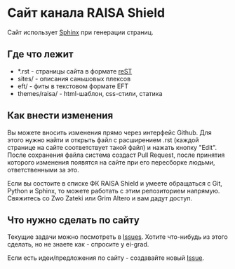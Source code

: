 Сайт канала RAISA Shield
========================

Сайт использует [Sphinx](http://sphinx.readthedocs.org/en/latest/) при генерации страниц.

Где что лежит
-------------

* \*.rst - страницы сайта в формате [reST](http://docutils.sf.net/rst.html)
* sites/ - описания саньшовых плексов
* eft/ - фиты в текстовом формате EFT
* themes/raisa/ - html-шаблон, css-стили, статика

Как внести изменения
--------------------

Вы можете вносить изменения прямо через интерфейс Github. Для этого нужно найти
и открыть файл с расширением .rst (каждой странице на сайте соответствует такой
файл) и нажать кнопку "Edit". После сохранения файла система создаст Pull
Request, после принятия которого изменения появятся на сайте при его пересборке
людьми, ответственными за это.

Если вы состоите в списке ФК RAISA Shield и умеете обращаться с Git, Python и
Sphinx, то можете работать с этим репозиторием напрямую.
Свяжитесь со Zwo Zateki или Grim Altero и вам дадут доступ.

Что нужно сделать по сайту
--------------------------

Текущие задачи можно посмотреть в [Issues](https://github.com/RAISA-Shield/raisa-shield.github.io/issues).
Хотите что-нибудь из этого сделать, но не знаете как - спросите у ei-grad.

Если есть идеи/предложения по сайту - создавайте новый [Issue](https://github.com/RAISA-Shield/raisa-shield.github.io/issues/new).

